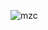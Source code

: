 ![ mzc ](https://github.com/felixmzc/Huatec-Team/blob/master/2018-05-02/mazhichao/%E6%8D%95%E8%8E%B7.JPG)
